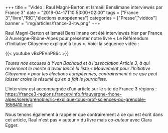 +++
title = "Vidéo : Raul Magni-Berton et Ismaël Benslimane interviewés par France 3"
date = "2019-04-17T10:53:00+02:00"
tags = ["France 3","livre","RIC","élections européennes"]
categories = ["Presse","vidéos"]
banner = "img/articles/france-3-itw.png"
+++

Raul Magni-Berton et Ismaël Benslimane ont été interviewés hier par France 3
Auvergne-Rhône-Alpes pour présenter notre livre « Le Référendum d'Initiative
Citoyenne expliqué à tous ». Voici la séquence vidéo :


{{< youtube vBxPEVnP86c >}}


*Toutes nos excuses à Yvan Bachaud et à l'association Article 3, à qui
reviennent le mérite d'avoir lancé la liste « Mouvement pour l'Initiative
Citoyenne » pour les élections européennes, contrairement à ce que peut laisser
croire le résumé qu'en a fait le journaliste.*

L'interview est accompagnée d'un article sur le site de France 3 régions :
https://france3-regions.francetvinfo.fr/auvergne-rhone-alpes/isere/grenoble/ric-explique-tous-prof-sciences-po-grenoble-1656410.html

Nous tenons également à rappeler que contrairement à ce qui est écrit dans cet
article, Raul n'est pas « auteur » du livre mais *co-auteur* avec Clara Egger.
